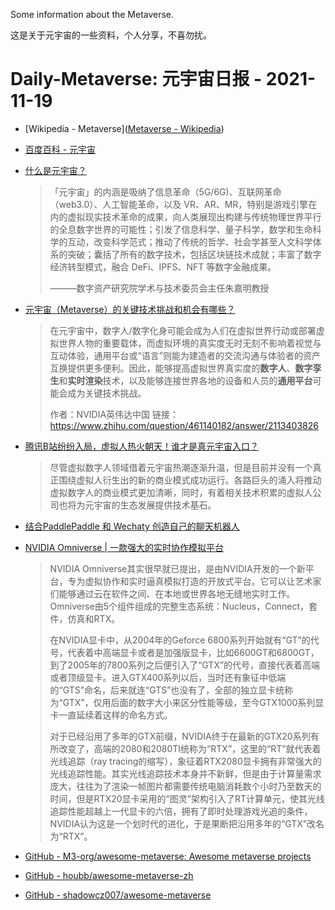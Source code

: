 Some information about the Metaverse.

这是关于元宇宙的一些资料，个人分享，不喜勿扰。

# Daily-Metaverse: 元宇宙日报 - 2021-11-19

- [Wikipedia - Metaverse]([Metaverse - Wikipedia](https://en.wikipedia.org/wiki/Metaverse))

- [百度百科 - 元宇宙](https://baike.baidu.com/item/元宇宙/58292530)

- [什么是元宇宙？](https://zhuanlan.zhihu.com/p/392257538)

  > 「元宇宙」的内涵是吸纳了信息革命（5G/6G)、互联网革命（web3.0）、人工智能革命，以及 VR、AR、MR，特别是游戏引擎在内的虚拟现实技术革命的成果，向人类展现出构建与传统物理世界平行的全息数字世界的可能性；引发了信息科学、量子科学，数学和生命科学的互动，改变科学范式；推动了传统的哲学、社会学甚至人文科学体系的突破；囊括了所有的数字技术，包括区块链技术成就；丰富了数字经济转型模式，融合 DeFi、IPFS、NFT 等数字金融成果。
  >
  > ———数字资产研究院学术与技术委员会主任朱嘉明教授

- [元宇宙（Metaverse）的关键技术挑战和机会有哪些？](https://www.zhihu.com/question/461140182)

  > 在元宇宙中，数字人/数字化身可能会成为人们在虚拟世界行动或部署虚拟世界人物的重要载体，而虚拟环境的真实度无时无刻不影响着视觉与互动体验，通用平台或“语言”则能为建造者的交流沟通与体验者的资产互换提供更多便利。因此，能够提高虚拟世界真实度的**数字人**、**数字孪生**和**实时渲染**技术，以及能够连接世界各地的设备和人员的**通用平台**可能会成为关键技术挑战。
  >
  > 作者：NVIDIA英伟达中国
  > 链接：https://www.zhihu.com/question/461140182/answer/2113403826

- [腾讯B站纷纷入局，虚拟人热火朝天！谁才是真元宇宙入口？](https://mp.weixin.qq.com/s/qjaJEHKjeOXgXE0cdTm9Nw)

  > 尽管虚拟数字人领域借着元宇宙热潮逐渐升温，但是目前并没有一个真正围绕虚拟人衍生出的新的商业模式成功运行。各路巨头的涌入将推动虚拟数字人的商业模式更加清晰，同时，有着相关技术积累的虚拟人公司也将为元宇宙的生态发展提供技术基石。

- [结合PaddlePaddle 和 Wechaty 创造自己的聊天机器人](https://github.com/27182812/paddle-wechaty-Zodiac)

- [NVIDIA Omniverse | 一款强大的实时协作模拟平台](https://zhuanlan.zhihu.com/p/358915039)

  > NVIDIA Omniverse其实很早就已提出，是由NVIDIA开发的一个新平台，专为虚拟协作和实时逼真模拟打造的开放式平台。它可以让艺术家们能够通过云在软件之间、在本地或世界各地无缝地实时工作。Omniverse由5个组件组成的完整生态系统：Nucleus，Connect，套件，仿真和RTX。
  >
  > 在NVIDIA显卡中，从2004年的Geforce 6800系列开始就有“GT”的代号，代表着中高端显卡或者是加强版显卡，比如6600GT和6800GT，到了2005年的7800系列之后便引入了“GTX”的代号，直接代表着高端或者顶级显卡。进入GTX400系列以后，当时还有象征中低端的“GTS”命名，后来就连“GTS”也没有了，全部的独立显卡统称为“GTX”，仅用后面的数字大小来区分性能等级，至今GTX1000系列显卡一直延续着这样的命名方式。
  >
  > 对于已经沿用了多年的GTX前缀，NVIDIA终于在最新的GTX20系列有所改变了，高端的2080和2080TI统称为“RTX”，这里的“RT”就代表着光线追踪（ray tracing的缩写），象征着RTX2080显卡拥有非常强大的光线追踪性能。其实光线追踪技术本身并不新鲜，但是由于计算量需求庞大，往往为了渲染一帧图片都需要传统电脑消耗数个小时乃至数天的时间，但是RTX20显卡采用的“图灵”架构引入了RT计算单元，使其光线追踪性能超越上一代显卡的六倍，拥有了即时处理游戏光追的条件，NVIDIA认为这是一个划时代的进化，于是果断把沿用多年的“GTX”改名为“RTX”。

- [GitHub - M3-org/awesome-metaverse: Awesome metaverse projects](https://github.com/M3-org/awesome-metaverse)

- [GitHub - houbb/awesome-metaverse-zh](https://github.com/houbb/awesome-metaverse-zh)

- [GitHub - shadowcz007/awesome-metaverse](https://github.com/shadowcz007/awesome-metaverse)
